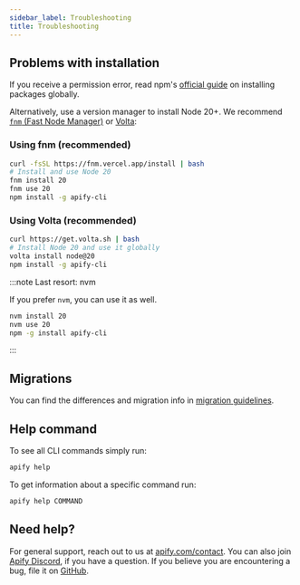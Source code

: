 ```yaml
---
sidebar_label: Troubleshooting
title: Troubleshooting
---
```


## Problems with installation

If you receive a permission error, read npm's [official guide](https://docs.npmjs.com/resolving-eacces-permissions-errors-when-installing-packages-globally) on installing packages globally.

Alternatively, use a version manager to install Node 20+. We recommend [`fnm` (Fast Node Manager)](https://github.com/Schniz/fnm) or [Volta](https://volta.sh):

### Using fnm (recommended)

```bash showLineNumbers
curl -fsSL https://fnm.vercel.app/install | bash
# Install and use Node 20
fnm install 20
fnm use 20
npm install -g apify-cli
```

### Using Volta (recommended)

```bash showLineNumbers
curl https://get.volta.sh | bash
# Install Node 20 and use it globally
volta install node@20
npm install -g apify-cli
```

:::note Last resort: nvm

If you prefer `nvm`, you can use it as well.

```bash showLineNumbers
nvm install 20
nvm use 20
npm -g install apify-cli
```

:::

## Migrations

You can find the differences and migration info in [migration guidelines](https://github.com/apify/apify-cli/blob/master/MIGRATIONS.md).

## Help command

To see all CLI commands simply run:

```bash
apify help
```

To get information about a specific command run:

```bash
apify help COMMAND
```

## Need help?

For general support, reach out to us at [apify.com/contact](https://apify.com/contact). You can also join [Apify Discord](https://apify.com/discord), if you have a question. If you believe you are encountering a bug, file it on [GitHub](https://github.com/apify/apify-cli/issues/new).
